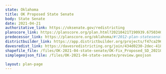```yaml
---
state: Oklahoma
title: OK Proposed State Senate
body: State Senate
date: 2021-04-21
authoritative_link: https://oksenate.gov/redistricting
planscore_link: https://planscore.org/plan.html?20210421T190939.675034041Z
predecessor_link: https://planscore.org/oklahoma/#!2012-plan-statesenate-eg
districtbuilder_link: https://app.districtbuilder.org/projects/f47ca296-cdfe-4777-a5cd-ebbb93bb75b8
davesredist_link: https://davesredistricting.org/join/434d0230-2dec-4185-b357-651cdf476dcb
shapefile_file: /files/OK-2021-04-state-senate/OK-Fix_Proposed_SD_20210421.zip
simplegeojson_file: /files/OK-2021-04-state-senate/preview.geojson

layout: plan-page
---
```

